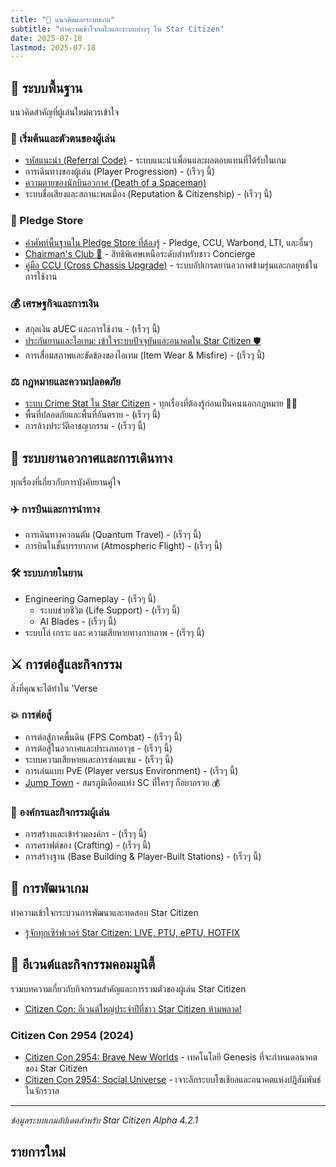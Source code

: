 ```yaml
---
title: "🧠 แนวคิดและระบบเกม"
subtitle: "ทำความเข้าใจกลไกและระบบต่างๆ ใน Star Citizen"
date: 2025-07-18
lastmod: 2025-07-18
---
```


## **🔧 ระบบพื้นฐาน**

แนวคิดสำคัญที่ผู้เล่นใหม่ควรเข้าใจ

### **🎁 เริ่มต้นและตัวตนของผู้เล่น**

* [รหัสแนะนำ (Referral Code)](referral-code/) - ระบบแนะนำเพื่อนและผลตอบแทนที่ได้รับในเกม
* การเดินทางของผู้เล่น (Player Progression) - (เร็วๆ นี้)  
* [ความตายของนักบินอวกาศ (Death of a Spaceman)](death-of-a-spaceman/)
* ระบบชื่อเสียงและสถานะพลเมือง (Reputation & Citizenship) - (เร็วๆ นี้)

### 🛒 Pledge Store

* [คำศัพท์พื้นฐานใน Pledge Store ที่ต้องรู้](basic-pledge-store-glossary/) - Pledge, CCU, Warbond, LTI, และอื่นๆ
* [Chairman's Club 👑](chairmans-club-concierge-guide/) - สิทธิพิเศษเหนือระดับสำหรับชาว Concierge
* [คู่มือ CCU (Cross Chassis Upgrade)](ccu-guide/) - ระบบอัปเกรดยานอวกาศข้ามรุ่นและกลยุทธ์ในการใช้งาน

### **💰 เศรษฐกิจและการเงิน**

* สกุลเงิน aUEC และการใช้งาน - (เร็วๆ นี้)  
* [ประกันยานและไอเทม: เข้าใจระบบปัจจุบันและอนาคตใน Star Citizen 🛡️](ship-item-insurance-explained/)
* การเสื่อมสภาพและขัดข้องของไอเทม (Item Wear & Misfire) - (เร็วๆ นี้)

### **⚖️ กฎหมายและความปลอดภัย**
* [ระบบ Crime Stat ใน Star Citizen](../concepts/crime-stat/crime-stat-explained) - ทุกเรื่องที่ต้องรู้ก่อนเป็นคนนอกกฎหมาย 🏴‍☠️
* พื้นที่ปลอดภัยและพื้นที่อันตราย - (เร็วๆ นี้)  
* การล้างประวัติอาชญากรรม - (เร็วๆ นี้)

## **🚀 ระบบยานอวกาศและการเดินทาง**

ทุกเรื่องที่เกี่ยวกับการบังคับยานคู่ใจ

### **✈️ การบินและการนำทาง**

* การเดินทางควอนตัม (Quantum Travel) - (เร็วๆ นี้)  
* การบินในชั้นบรรยากาศ (Atmospheric Flight) - (เร็วๆ นี้)

### **🛠️ ระบบภายในยาน**

* Engineering Gameplay - (เร็วๆ นี้)  
  * ระบบช่วยชีวิต (Life Support) - (เร็วๆ นี้)  
  * AI Blades - (เร็วๆ นี้)  
* ระบบโล่ เกราะ และ ความเสียหายทางกายภาพ - (เร็วๆ นี้)

## **⚔️ การต่อสู้และกิจกรรม**

สิ่งที่คุณจะได้ทำใน 'Verse

### **💥 การต่อสู้**

* การต่อสู้ภาคพื้นดิน (FPS Combat) - (เร็วๆ นี้)  
* การต่อสู้ในอวกาศและประเภทอาวุธ - (เร็วๆ นี้)  
* ระบบความเสียหายและการซ่อมแซม - (เร็วๆ นี้)  
* การเล่นแบบ PvE (Player versus Environment) - (เร็วๆ นี้)
* [Jump Town](star-citizen-gameplay-jumptown) - สมรภูมิเดือดแห่ง SC ที่ใครๆ ก็อยากรวย 💰


### **👥 องค์กรและกิจกรรมผู้เล่น**

* การสร้างและเข้าร่วมองค์กร - (เร็วๆ นี้)  
* การคราฟต์ของ (Crafting) - (เร็วๆ นี้)  
* การสร้างฐาน (Base Building & Player-Built Stations) - (เร็วๆ นี้)

## **🔬 การพัฒนาเกม**

ทำความเข้าใจกระบวนการพัฒนาและทดสอบ Star Citizen


* [รู้จักทุกเซิร์ฟเวอร์ Star Citizen: LIVE, PTU, ePTU, HOTFIX](star-citizen-server-environments-live-ptu-eptu-hotfix/)

## 🎉 อีเวนต์และกิจกรรมคอมมูนิตี้

รวมบทความเกี่ยวกับกิจกรรมสำคัญและการรวมตัวของผู้เล่น Star Citizen

- [Citizen Con: อีเวนต์ใหญ่ประจำปีที่ชาว Star Citizen ห้ามพลาด!](what-is-citizencon/)

### Citizen Con 2954 (2024)
- [Citizen Con 2954: Brave New Worlds](citizencon-2954-brave-new-worlds/) - เทคโนโลยี Genesis ที่จะกำหนดอนาคตของ Star Citizen
- [Citizen Con 2954: Social Universe](citizencon-2954-social-universe/) - เจาะลึกระบบโซเชียลและอนาคตแห่งปฏิสัมพันธ์ในจักรวาล
---

*ข้อมูลระบบเกมอัปเดตสำหรับ Star Citizen Alpha 4.2.1*
## รายการใหม่